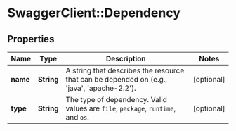 # SwaggerClient::Dependency

## Properties
Name | Type | Description | Notes
------------ | ------------- | ------------- | -------------
**name** | **String** | A string that describes the resource that can be depended on (e.g., &#39;java&#39;, &#39;apache-2.2&#39;). | [optional] 
**type** | **String** | The type of dependency. Valid values are `file`, `package`, `runtime`, and `os`. | [optional] 


